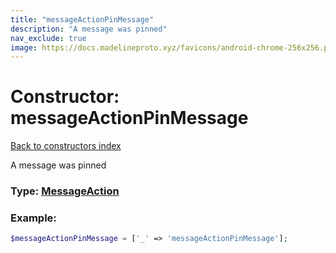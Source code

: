 ```yaml
---
title: "messageActionPinMessage"
description: "A message was pinned"
nav_exclude: true
image: https://docs.madelineproto.xyz/favicons/android-chrome-256x256.png
---
```

# Constructor: messageActionPinMessage  
[Back to constructors index](index.md)



A message was pinned




### Type: [MessageAction](../types/MessageAction.md)


### Example:

```php
$messageActionPinMessage = ['_' => 'messageActionPinMessage'];
```  
